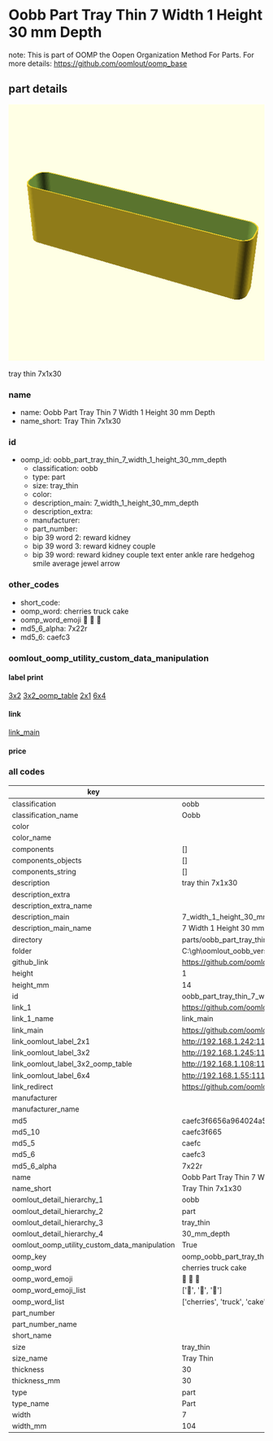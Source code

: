 # Oobb Part Tray Thin 7 Width 1 Height 30 mm Depth  

note: This is part of OOMP the Oopen Organization Method For Parts. For more details: https://github.com/oomlout/oomp_base

##  part details
  

[![](3dpr.png)](3dpr.png)

tray thin 7x1x30



### name
* name: Oobb Part Tray Thin 7 Width 1 Height 30 mm Depth
* name_short: Tray Thin 7x1x30 
### id
* oomp_id: oobb_part_tray_thin_7_width_1_height_30_mm_depth
  * classification: oobb
  * type: part
  * size: tray_thin
  * color: 
  * description_main: 7_width_1_height_30_mm_depth
  * description_extra: 
  * manufacturer: 
  * part_number: 
  * bip 39 word 2: reward kidney
  * bip 39 word 3: reward kidney couple
  * bip 39 word: reward kidney couple text enter ankle rare hedgehog smile average jewel arrow

### other_codes
* short_code: 
* oomp_word: cherries truck cake
* oomp_word_emoji :cherries: :truck: :cake:
* md5_6_alpha: 7x22r
* md5_6: caefc3






### oomlout_oomp_utility_custom_data_manipulation
#### label print
[3x2](http://192.168.1.245:1112/?label=oomp%207x22r)
[3x2_oomp_table](http://192.168.1.108:1112/?label=oomp%207x22r)
[2x1](http://192.168.1.242:1112/?label=oomp%207x22r)
[6x4](http://192.168.1.55:1112/?label=oomp%207x22r)    

#### link

[link_main](https://github.com/oomlout/oomlout_oobb_version_4_generated_parts/tree/main/navigation_oomp/oobb/part/tray_thin/7_width_1_height_30_mm_depth/part)                              

#### price







### all codes 
| key | value |  
| --- | --- |  
| classification | oobb |  
| classification_name | Oobb |  
| color |  |  
| color_name |  |  
| components | [] |  
| components_objects | [] |  
| components_string | [] |  
| description | tray thin 7x1x30 |  
| description_extra |  |  
| description_extra_name |  |  
| description_main | 7_width_1_height_30_mm_depth |  
| description_main_name | 7 Width 1 Height 30 mm Depth |  
| directory | parts/oobb_part_tray_thin_7_width_1_height_30_mm_depth |  
| folder | C:\gh\oomlout_oobb_version_4_generated_parts\parts\oobb_part_tray_thin_7_width_1_height_30_mm_depth |  
| github_link | https://github.com/oomlout/oomlout_oomp_part_src/tree/main/parts/oobb_part_tray_thin_7_width_1_height_30_mm_depth |  
| height | 1 |  
| height_mm | 14 |  
| id | oobb_part_tray_thin_7_width_1_height_30_mm_depth |  
| link_1 | https://github.com/oomlout/oomlout_oobb_version_4_generated_parts/tree/main/navigation_oomp/oobb/part/tray_thin/7_width_1_height_30_mm_depth/part |  
| link_1_name | link_main |  
| link_main | https://github.com/oomlout/oomlout_oobb_version_4_generated_parts/tree/main/navigation_oomp/oobb/part/tray_thin/7_width_1_height_30_mm_depth/part |  
| link_oomlout_label_2x1 | http://192.168.1.242:1112/?label=oomp%207x22r |  
| link_oomlout_label_3x2 | http://192.168.1.245:1112/?label=oomp%207x22r |  
| link_oomlout_label_3x2_oomp_table | http://192.168.1.108:1112/?label=oomp%207x22r |  
| link_oomlout_label_6x4 | http://192.168.1.55:1112/?label=oomp%207x22r |  
| link_redirect | https://github.com/oomlout/oomlout_oobb_version_4_generated_parts/tree/main/parts/oobb_tray_thin_07_01_30 |  
| manufacturer |  |  
| manufacturer_name |  |  
| md5 | caefc3f6656a964024a5bdfa625e9dc5 |  
| md5_10 | caefc3f665 |  
| md5_5 | caefc |  
| md5_6 | caefc3 |  
| md5_6_alpha | 7x22r |  
| name | Oobb Part Tray Thin 7 Width 1 Height 30 mm Depth |  
| name_short | Tray Thin 7x1x30  |  
| oomlout_detail_hierarchy_1 | oobb |  
| oomlout_detail_hierarchy_2 | part |  
| oomlout_detail_hierarchy_3 | tray_thin |  
| oomlout_detail_hierarchy_4 | 30_mm_depth |  
| oomlout_oomp_utility_custom_data_manipulation | True |  
| oomp_key | oomp_oobb_part_tray_thin_7_width_1_height_30_mm_depth |  
| oomp_word | cherries truck cake |  
| oomp_word_emoji | :cherries: :truck: :cake: |  
| oomp_word_emoji_list | [':cherries:', ':truck:', ':cake:'] |  
| oomp_word_list | ['cherries', 'truck', 'cake'] |  
| part_number |  |  
| part_number_name |  |  
| short_name |  |  
| size | tray_thin |  
| size_name | Tray Thin |  
| thickness | 30 |  
| thickness_mm | 30 |  
| type | part |  
| type_name | Part |  
| width | 7 |  
| width_mm | 104 |  

